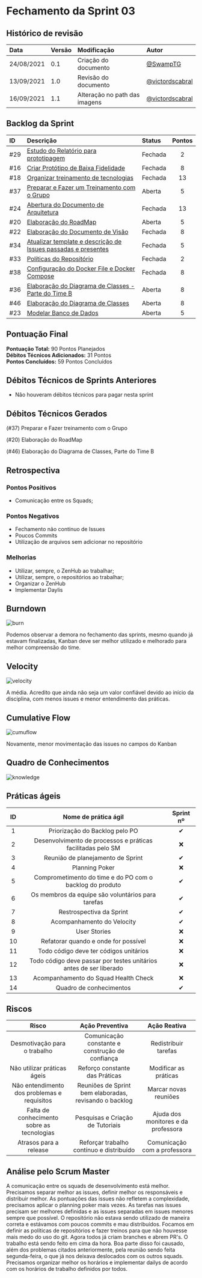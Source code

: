 # Fechamento da Sprint 03

## Histórico de revisão

| **Data**   | **Versão** | **Modificação**               | **Autor**                                            |
| :--------- | :--------- | :---------------------------- | :--------------------------------------------------- |
| 24/08/2021 | 0.1        | Criação do documento          | [@SwampTG](https://github.com/SwampTG)               |
| 13/09/2021 | 1.0        | Revisão do documento          | [@victordscabral](https://github.com/victordscabral) |
| 16/09/2021 | 1.1        | Alteração no path das imagens | [@victordscabral](https://github.com/victordscabral) |

## Backlog da Sprint

| ID  | Descrição                                                                                                                   | Status  | Pontos |
| :-- | :-------------------------------------------------------------------------------------------------------------------------- | :------ | :----: |
| #29 | [Estudo do Relatório para prototipagem](https://github.com/fga-eps-mds/2021-1-hospitalar/issues/29)                         | Fechada |   2    |
| #16 | [Criar Protótipo de Baixa Fidelidade](https://github.com/fga-eps-mds/2021-1-hospitalar/issues/16)                           | Fechada |   8    |
| #18 | [Organizar treinamento de tecnologias](https://github.com/fga-eps-mds/2021-1-hospitalar/issues/18)                          | Fechada |   13   |
| #37 | [Preparar e Fazer um Treinamento com o Grupo](https://github.com/fga-eps-mds/2021-1-hospitalar/issues/37)                   | Aberta  |   5    |
| #24 | [Abertura do Documento de Arquitetura](https://github.com/fga-eps-mds/2021-1-hospitalar/issues/24)                          | Fechada |   13   |
| #20 | [Elaboração do RoadMap](https://github.com/fga-eps-mds/2021-1-hospitalar/issues/20)                                         | Aberta  |   5    |
| #22 | [Elaboração do Documento de Visão](https://github.com/fga-eps-mds/2021-1-hospitalar/issues/22)                              | Fechada |   8    |
| #34 | [Atualizar template e descrição de Issues passadas e presentes](https://github.com/fga-eps-mds/2021-1-hospitalar/issues/34) | Fechada |   5    |
| #33 | [Políticas do Repositório](https://github.com/fga-eps-mds/2021-1-hospitalar/issues/33)                                      | Fechada |   2    |
| #38 | [Configuração do Docker File e Docker Compose](https://github.com/fga-eps-mds/2021-1-hospitalar/issues/38)                  | Fechada |   8    |
| #36 | [Elaboração do Diagrama de Classes - Parte do Time B](https://github.com/fga-eps-mds/2021-1-hospitalar/issues/36)           | Aberta  |   8    |
| #46 | [Elaboração do Diagrama de Classes](https://github.com/fga-eps-mds/2021-1-hospitalar/issues/46)                             | Aberta  |   8    |
| #23 | [Modelar Banco de Dados](https://github.com/fga-eps-mds/2021-1-hospitalar/issues/46)                                        | Aberta  |   5    |

## Pontuação Final

**Pontuação Total:** 90 Pontos Planejados <br>
**Débitos Técnicos Adicionados:** 31 Pontos <br>
**Pontos Concluídos:** 59 Pontos Concluídos <br>

## Débitos Técnicos de Sprints Anteriores

- Não houveram débitos técnicos para pagar nesta sprint

<!--OU

(#nº) nome da issue
<BR>
(#nº) nome da issue-->

## Débitos Técnicos Gerados

<!--- Não foram gerados débitos nesta sprint

OU-->

(#37) Preparar e Fazer treinamento com o Grupo

(#20) Elaboração do RoadMap

(#46) Elaboração do Diagrama de Classes, Parte do Time B

## Retrospectiva

### Pontos Positivos

- Comunicação entre os Squads;

### Pontos Negativos

- Fechamento não contínuo de Issues
- Poucos Commits
- Utilização de arquivos sem adicionar no repositório

### Melhorias

- Utilizar, sempre, o ZenHub ao trabalhar;
- Utilizar, sempre, o repositórios ao trabalhar;
- Organizar o ZenHub
- Implementar Daylis

## Burndown

![burn](https://github.com/fga-eps-mds/2021-1-hospitalar/blob/main/docs/assets/sprints/time_b/sprint_3/burndown_sprint_3.png?raw=true)

Podemos observar a demora no fechamento das sprints, mesmo quando já estavam finalizadas, Kanban deve ser melhor utilizado e melhorado para melhor compreensão do time.

## Velocity

![velocity](https://github.com/fga-eps-mds/2021-1-hospitalar/blob/main/docs/assets/sprints/time_b/sprint_3/velocity_sprint_3.png?raw=true)

A média. Acredito que ainda não seja um valor confiável devido ao início da disciplina, com menos issues e menor entendimento das práticas.

## Cumulative Flow

![cumuflow](https://github.com/fga-eps-mds/2021-1-hospitalar/blob/main/docs/assets/sprints/time_b/sprint_3/cumu_flow_sprint_3.png?raw=true)

Novamente, menor movimentação das issues no campos do Kanban

## Quadro de Conhecimentos

![knowledge](https://github.com/fga-eps-mds/2021-1-hospitalar/blob/main/docs/assets/sprints/time_b/sprint_3/quadro_de_conhecimento_sprint_3.png?raw=true)

## Práticas ágeis

| ID  |                        Nome de prática ágil                        | Sprint nº |
| :-: | :----------------------------------------------------------------: | :-------: |
|  1  |                   Priorização do Backlog pelo PO                   | &#10004;  |
|  2  |    Desenvolvimento de processos e práticas facilitadas pelo SM     | &#10060;  |
|  3  |                 Reunião de planejamento de Sprint                  | &#10004;  |
|  4  |                           Planning Poker                           | &#10060;  |
|  5  |      Comprometimento do time e do PO com o backlog do produto      | &#10004;  |
|  6  |         Os membros da equipe são voluntários para tarefas          | &#10004;  |
|  7  |                      Restrospectiva da Sprint                      | &#10004;  |
|  8  |                     Acompanhamento do Velocity                     | &#10004;  |
|  9  |                            User Stories                            | &#10060;  |
| 10  |                Refatorar quando e onde for possível                | &#10060;  |
| 11  |               Todo código deve ter códigos unitários               | &#10060;  |
| 12  | Todo código deve passar por testes unitários antes de ser liberado | &#10060;  |
| 13  |                Acompanhamento do Squad Health Check                | &#10060;  |
| 14  |                      Quadro de conhecimentos                       | &#10004;  |

<!--
## Qualidade do Trabalho Entregue

Segundo a equipe a qualidade entregue foi de (nº). A escala dos valores é de 1 a 5.

| **Objetivo da Sprint** |  **Nota** |
|:-:|:-:|
|    Descrição do Objetivo   |  (nº) |
|    Descrição do Objetivo   |  (nº) |
|    ...   |  ... |
-->

## Riscos

|                  **Risco**                  |                  **Ação Preventiva**                   |          **Ação Reativa**           |
| :-----------------------------------------: | :----------------------------------------------------: | :---------------------------------: |
|        Desmotivação para o trabalho         |    Comunicação constante e construção de confiança     |        Redistribuir tarefas         |
|         Não utilizar práticas ágeis         |             Reforço constante das Práticas             |        Modificar as práticas        |
| Não entendimento dos problemas e requisitos | Reuniões de Sprint bem elaboradas, revisando o backlog |        Marcar novas reuniões        |
| Falta de conhecimento sobre as tecnologias  |            Pesquisas e Criação de Tutoriais            | Ajuda dos monitores e da professora |
|           Atrasos para a release            |        Reforçar trabalho contínuo e distribuído        |    Comunicação com a professora     |

<!-- ## Burndown de Riscos (???) -->

## Análise pelo Scrum Master

A comunicação entre os squads de desenvolvimento está melhor.
Precisamos separar melhor as issues, definir melhor os responsáveis e distribuir melhor.
As pontuações das issues não refletem a complexidade, precisamos aplicar o planning poker mais vezes.
As tarefas nas issues precisam ser melhores definidas e as issues separadas em issues menores sempre que possível.
O repositório não estava sendo utilizado de maneira correta e estávamos com poucos commits e mau distribuídos. Focamos em definir as políticas de repositórios e fazer treinos para que não houvesse mais medo do uso do git. Agora todos já criam branches e abrem PR's.
O trabalho está sendo feito em cima da hora. Boa parte disso foi causado, além dos problemas citados anteriormente, pela reunião sendo feita segunda-feira, o que já nos deixava deslocados com os outros squads. Precisamos organizar melhor os horários e implementar dailys de acordo com os horários de trabalho definidos por todos.
